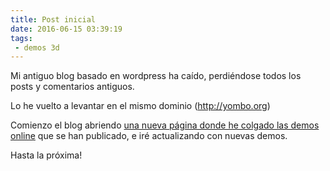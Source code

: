 ```yaml
---
title: Post inicial
date: 2016-06-15 03:39:19
tags:
 - demos 3d
---
```


Mi antiguo blog basado en wordpress ha caído, perdiéndose todos los posts y comentarios antiguos.

Lo he vuelto a levantar en el mismo dominio (http://yombo.org)

Comienzo el blog abriendo [una nueva página donde he colgado las demos online](/Demos-3D-publicadas-por-mi) que se han publicado, e iré actualizando con nuevas demos.

Hasta la próxima!
